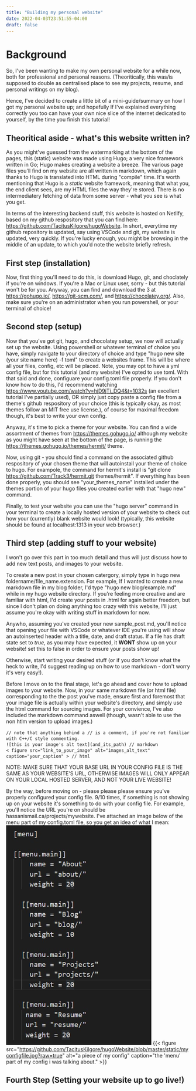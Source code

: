 ```yaml
---
title: "Building my personal website"
date: 2022-04-03T23:51:55-04:00
draft: false
---
```


# Background
So, I've been wanting to make my own personal website for a while now, both for professional and personal reasons. (Theoritically, this was/is supposed to double as centralised place to see my projects, resume, and personal writings on my blog).

Hence, I've decided to create a little bit of a mini-guide/summary on how I got my personal website up; and hopefully If I've explained everything correctly you too can have your own nice slice of the internet dedicated to yourself, by the time you finish this tutorial!

## Theoritical aside - what's this website written in?
As you might've guessed from the watermarking at the bottom of the pages, this (static) website was made using Hugo; a very nice framework written in Go; Hugo makes creating a website a breeze. The various page files you'll find on my website are all written in markdown, which again thanks to Hugo is translated into HTML during "compile" time. It's worth mentioning that Hugo is a *static* website framework, meaning that what you, the end client sees, are my HTML files the way they're stored. There is no intermediatery fetching of data from some server - what you see is what you get.

In terms of the interesting backend stuff, this website is hosted on Netlify, based on my github respository that you can find here: https://github.com/TacitusKilgore/hugoWebsite. In short, everytime my github repository is updated, say using VSCode and git, my website is updated, very quickly. If you're lucky enough, you might be browsing in the middle of an update, to which you'd note the website briefly refresh.

## First step (installation)
Now, first thing you'll need to do this, is download Hugo, git, and choclately if you're on windows. If you're a Mac or Linux user, sorry - but this tutorial won't be for you. Anyway, you can find and download the 3 at https://gohugo.io/, https://git-scm.com/, and https://chocolatey.org/. Also, make sure you're on an administrator when you run powershell, or your terminal of choice!

## Second step (setup)
Now that you've got git, hugo, and chocolatey setup, we now will actually set up the website. Using powershell or whatever terminal of choice you have, simply navigate to your directory of choice and type "hugo new site (your site name here) -f toml" to create a websites frame. This will be where all your files, config, etc will be placed. Note, you may opt to have a yml config file, but for this tutorial (and my website) I've opted to use toml. With that said and done, configuare your config.toml file properly. If you don't know how to do this, I'd recommend watching https://www.youtube.com/watch?v=hjD9jTi_DQ4&t=1032s (an excellent tutorial I've partially used), OR simply just copy paste a config file from a theme's github respository of your choice (this is typically okay, as most themes follow an MIT free use license.), of course for maximal freedom though, it's best to write your own config.

Anyway, it's time to pick a theme for your website. You can find a wide assortment of themes from https://themes.gohugo.io/ although my website as you might have seen at the bottom of the page, is running the https://themes.gohugo.io/themes/hermit/ theme.

Now, using git - you should find a command on the associated github respository of your chosen theme that will autoinstall your theme of choice to hugo. For exampole, the command for hermit's install is "git clone https://github.com/Track3/hermit.git themes/hermit". If everything has been done properly, you should see "your_themes_name" installed under the themes portion of your hugo files you created earlier with that "hugo new" command.

Finally, to test your website you can use the "hugo server" command in your terminal to create a locally hosted version of your website to check out how your (currently) blank website would look! (typically, this website should be found at localhost:1313 in your web browser.)

## Third step (adding stuff to your website)
I won't go over this part in too much detail and thus will just discuss how to add new text posts, and images to your website.

To create a new post in your chosen catergory, simply type in hugo new foldername/file_name.extension. For example, If I wanted to create a new markdown file in my blog folder, I'd type "hugo new blog/example.md" while in my hugo website directory. If you're feeling more creative and are familiar with html, I'd create your posts in .html for again better freedom, but since I don't plan on doing anything too crazy with this website, I'll just assume you're okay with writing stuff in markdown for now.

Anywho, assuming you've created your new sample_post.md, you'll notice that opening your file with VSCode or whatever IDE you're using will show an autoinserted header with a title, date, and draft status. If a file has draft state set to *true*, as you may have expected, it **WONT** show up on your website! set this to false in order to ensure your posts show up!

Otherwise, start writing your desired stuff (or if you don't know what the heck to write, I'd suggest reading up on how to use markdown - don't worry it's very easy!). 

Before I move on to the final stage, let's go ahead and cover how to upload images to your website. Now, in your same markdown file (or html file) corresponding to the the post you've made, ensure first and foremost that your image file is actually within your website's directory, and simply use the html command for sourcing images. For your convience, I've also included the markdown command aswell (though, wasn't able to use the non htlm version to upload images.)

```
// note that anything behind a // is a comment, if you're not familiar with C++/C style commenting.
![this is your image's alt text](and_its_path) // markdown
< figure src="link_to_your_image" alt="images_alt_text" caption="your_caption" > // html
```

NOTE: MAKE SURE THAT YOUR BASE URL IN YOUR CONFIG FILE IS THE SAME AS YOUR WEBSITE'S URL, OTHERWISE IMAGES WILL ONLY APPEAR ON YOUR LOCAL HOSTED SERVER, AND NOT YOUR LIVE WEBSITE! 

By the way, before moving on - please please please ensure you've properly configured your config file. 9/10 times, if something is not showing up on your website it's something to do with your config file. For example, you'll notice the URL you're on should be hassanismail.ca/projects/mywebsite. I've attached an image below of the menu part of my config.toml file, so you get an idea of what I mean:
![this is supposed to be an image](../../static/myconfigfile.jpg)
{{< figure src="https://github.com/TacitusKilgore/hugoWebsite/blob/master/static/myconfigfile.jpg?raw=true" alt="a piece of my config" caption="the 'menu' part of my config i was talking about." >}}

    

## Fourth Step (Setting your website up to go live!)



